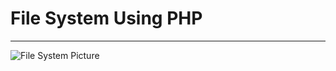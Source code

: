 <h1> File System Using PHP</h1>
<hr>
<img src="https://i.imgur.com/icdJ8XD.png" alt="File System Picture">
